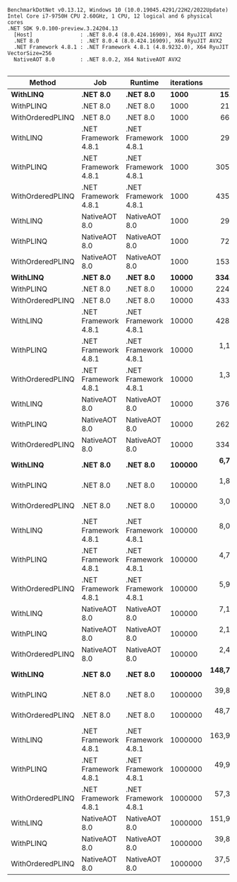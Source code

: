 ```

BenchmarkDotNet v0.13.12, Windows 10 (10.0.19045.4291/22H2/2022Update)
Intel Core i7-9750H CPU 2.60GHz, 1 CPU, 12 logical and 6 physical cores
.NET SDK 9.0.100-preview.3.24204.13
  [Host]               : .NET 8.0.4 (8.0.424.16909), X64 RyuJIT AVX2
  .NET 8.0             : .NET 8.0.4 (8.0.424.16909), X64 RyuJIT AVX2
  .NET Framework 4.8.1 : .NET Framework 4.8.1 (4.8.9232.0), X64 RyuJIT VectorSize=256
  NativeAOT 8.0        : .NET 8.0.2, X64 NativeAOT AVX2


```
| Method           | Job                  | Runtime              | iterations | Mean          | Error        | StdDev        | Median        |
|----------------- |--------------------- |--------------------- |----------- |--------------:|-------------:|--------------:|--------------:|
| **WithLINQ**         | **.NET 8.0**             | **.NET 8.0**             | **1000**       |      **15.56 μs** |     **0.306 μs** |      **0.520 μs** |      **15.60 μs** |
| WithPLINQ        | .NET 8.0             | .NET 8.0             | 1000       |      21.24 μs |     0.501 μs |      1.406 μs |      21.20 μs |
| WithOrderedPLINQ | .NET 8.0             | .NET 8.0             | 1000       |      66.99 μs |     4.743 μs |     13.909 μs |      61.32 μs |
| WithLINQ         | .NET Framework 4.8.1 | .NET Framework 4.8.1 | 1000       |      29.21 μs |     0.880 μs |      2.333 μs |      28.47 μs |
| WithPLINQ        | .NET Framework 4.8.1 | .NET Framework 4.8.1 | 1000       |     305.61 μs |     7.051 μs |     20.678 μs |     304.14 μs |
| WithOrderedPLINQ | .NET Framework 4.8.1 | .NET Framework 4.8.1 | 1000       |     435.42 μs |     8.663 μs |     24.435 μs |     432.30 μs |
| WithLINQ         | NativeAOT 8.0        | NativeAOT 8.0        | 1000       |      29.09 μs |     2.515 μs |      7.416 μs |      25.73 μs |
| WithPLINQ        | NativeAOT 8.0        | NativeAOT 8.0        | 1000       |      72.69 μs |     2.358 μs |      6.840 μs |      70.76 μs |
| WithOrderedPLINQ | NativeAOT 8.0        | NativeAOT 8.0        | 1000       |     153.83 μs |     4.767 μs |     13.906 μs |     149.32 μs |
| **WithLINQ**         | **.NET 8.0**             | **.NET 8.0**             | **10000**      |     **334.82 μs** |     **6.555 μs** |     **16.202 μs** |     **331.72 μs** |
| WithPLINQ        | .NET 8.0             | .NET 8.0             | 10000      |     224.82 μs |     8.006 μs |     23.227 μs |     223.34 μs |
| WithOrderedPLINQ | .NET 8.0             | .NET 8.0             | 10000      |     433.16 μs |    21.772 μs |     64.196 μs |     433.54 μs |
| WithLINQ         | .NET Framework 4.8.1 | .NET Framework 4.8.1 | 10000      |     428.80 μs |     7.304 μs |     13.896 μs |     424.07 μs |
| WithPLINQ        | .NET Framework 4.8.1 | .NET Framework 4.8.1 | 10000      |   1,133.37 μs |    26.793 μs |     79.001 μs |   1,120.91 μs |
| WithOrderedPLINQ | .NET Framework 4.8.1 | .NET Framework 4.8.1 | 10000      |   1,311.67 μs |    32.881 μs |     95.916 μs |   1,329.37 μs |
| WithLINQ         | NativeAOT 8.0        | NativeAOT 8.0        | 10000      |     376.44 μs |     3.139 μs |      2.621 μs |     375.79 μs |
| WithPLINQ        | NativeAOT 8.0        | NativeAOT 8.0        | 10000      |     262.96 μs |    10.311 μs |     30.404 μs |     262.60 μs |
| WithOrderedPLINQ | NativeAOT 8.0        | NativeAOT 8.0        | 10000      |     334.03 μs |    12.012 μs |     35.417 μs |     329.75 μs |
| **WithLINQ**         | **.NET 8.0**             | **.NET 8.0**             | **100000**     |   **6,754.07 μs** |   **132.543 μs** |    **255.365 μs** |   **6,721.23 μs** |
| WithPLINQ        | .NET 8.0             | .NET 8.0             | 100000     |   1,843.33 μs |    36.377 μs |     48.563 μs |   1,836.75 μs |
| WithOrderedPLINQ | .NET 8.0             | .NET 8.0             | 100000     |   3,040.70 μs |    95.952 μs |    275.304 μs |   3,045.96 μs |
| WithLINQ         | .NET Framework 4.8.1 | .NET Framework 4.8.1 | 100000     |   8,035.14 μs |   250.001 μs |    733.210 μs |   7,831.65 μs |
| WithPLINQ        | .NET Framework 4.8.1 | .NET Framework 4.8.1 | 100000     |   4,765.94 μs |   164.495 μs |    485.018 μs |   4,774.22 μs |
| WithOrderedPLINQ | .NET Framework 4.8.1 | .NET Framework 4.8.1 | 100000     |   5,904.86 μs |   164.470 μs |    484.943 μs |   6,021.04 μs |
| WithLINQ         | NativeAOT 8.0        | NativeAOT 8.0        | 100000     |   7,138.06 μs |   140.363 μs |    311.034 μs |   7,063.47 μs |
| WithPLINQ        | NativeAOT 8.0        | NativeAOT 8.0        | 100000     |   2,115.22 μs |    70.266 μs |    199.333 μs |   2,113.57 μs |
| WithOrderedPLINQ | NativeAOT 8.0        | NativeAOT 8.0        | 100000     |   2,403.26 μs |    95.124 μs |    274.455 μs |   2,362.64 μs |
| **WithLINQ**         | **.NET 8.0**             | **.NET 8.0**             | **1000000**    | **148,711.88 μs** | **2,444.434 μs** |  **2,286.525 μs** | **148,616.70 μs** |
| WithPLINQ        | .NET 8.0             | .NET 8.0             | 1000000    |  39,863.54 μs | 1,769.443 μs |  5,019.614 μs |  39,276.95 μs |
| WithOrderedPLINQ | .NET 8.0             | .NET 8.0             | 1000000    |  48,792.93 μs | 2,033.695 μs |  5,996.395 μs |  48,130.87 μs |
| WithLINQ         | .NET Framework 4.8.1 | .NET Framework 4.8.1 | 1000000    | 163,942.69 μs | 3,856.506 μs | 10,814.056 μs | 161,018.23 μs |
| WithPLINQ        | .NET Framework 4.8.1 | .NET Framework 4.8.1 | 1000000    |  49,919.07 μs | 1,300.465 μs |  3,834.450 μs |  48,826.74 μs |
| WithOrderedPLINQ | .NET Framework 4.8.1 | .NET Framework 4.8.1 | 1000000    |  57,348.93 μs | 1,418.665 μs |  4,182.967 μs |  57,813.21 μs |
| WithLINQ         | NativeAOT 8.0        | NativeAOT 8.0        | 1000000    | 151,952.46 μs | 2,531.697 μs |  2,708.887 μs | 152,063.94 μs |
| WithPLINQ        | NativeAOT 8.0        | NativeAOT 8.0        | 1000000    |  39,872.16 μs |   720.675 μs |    674.119 μs |  39,921.46 μs |
| WithOrderedPLINQ | NativeAOT 8.0        | NativeAOT 8.0        | 1000000    |  37,557.03 μs |   729.918 μs |  1,069.904 μs |  37,346.80 μs |
